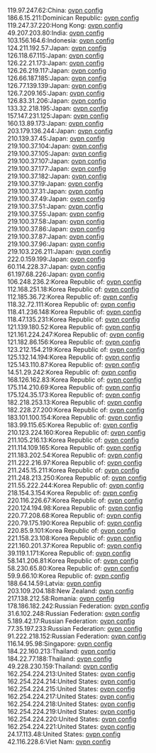119.97.247.62:China: [ovpn config](vpn/119_97_247_62.ovpn)  
186.6.15.211:Dominican Republic: [ovpn config](vpn/186_6_15_211.ovpn)  
119.247.37.220:Hong Kong: [ovpn config](vpn/119_247_37_220.ovpn)  
49.207.203.80:India: [ovpn config](vpn/49_207_203_80.ovpn)  
103.156.164.6:Indonesia: [ovpn config](vpn/103_156_164_6.ovpn)  
124.211.192.57:Japan: [ovpn config](vpn/124_211_192_57.ovpn)  
126.118.67.115:Japan: [ovpn config](vpn/126_118_67_115.ovpn)  
126.22.21.173:Japan: [ovpn config](vpn/126_22_21_173.ovpn)  
126.26.219.117:Japan: [ovpn config](vpn/126_26_219_117.ovpn)  
126.66.187.185:Japan: [ovpn config](vpn/126_66_187_185.ovpn)  
126.77.139.139:Japan: [ovpn config](vpn/126_77_139_139.ovpn)  
126.7.209.165:Japan: [ovpn config](vpn/126_7_209_165.ovpn)  
126.83.31.206:Japan: [ovpn config](vpn/126_83_31_206.ovpn)  
133.32.218.195:Japan: [ovpn config](vpn/133_32_218_195.ovpn)  
157.147.231.125:Japan: [ovpn config](vpn/157_147_231_125.ovpn)  
160.13.89.173:Japan: [ovpn config](vpn/160_13_89_173.ovpn)  
203.179.136.244:Japan: [ovpn config](vpn/203_179_136_244.ovpn)  
210.139.37.45:Japan: [ovpn config](vpn/210_139_37_45.ovpn)  
219.100.37.104:Japan: [ovpn config](vpn/219_100_37_104.ovpn)  
219.100.37.105:Japan: [ovpn config](vpn/219_100_37_105.ovpn)  
219.100.37.107:Japan: [ovpn config](vpn/219_100_37_107.ovpn)  
219.100.37.177:Japan: [ovpn config](vpn/219_100_37_177.ovpn)  
219.100.37.182:Japan: [ovpn config](vpn/219_100_37_182.ovpn)  
219.100.37.19:Japan: [ovpn config](vpn/219_100_37_19.ovpn)  
219.100.37.31:Japan: [ovpn config](vpn/219_100_37_31.ovpn)  
219.100.37.49:Japan: [ovpn config](vpn/219_100_37_49.ovpn)  
219.100.37.51:Japan: [ovpn config](vpn/219_100_37_51.ovpn)  
219.100.37.55:Japan: [ovpn config](vpn/219_100_37_55.ovpn)  
219.100.37.58:Japan: [ovpn config](vpn/219_100_37_58.ovpn)  
219.100.37.86:Japan: [ovpn config](vpn/219_100_37_86.ovpn)  
219.100.37.87:Japan: [ovpn config](vpn/219_100_37_87.ovpn)  
219.100.37.96:Japan: [ovpn config](vpn/219_100_37_96.ovpn)  
219.103.226.211:Japan: [ovpn config](vpn/219_103_226_211.ovpn)  
222.0.159.199:Japan: [ovpn config](vpn/222_0_159_199.ovpn)  
60.114.228.37:Japan: [ovpn config](vpn/60_114_228_37.ovpn)  
61.197.68.226:Japan: [ovpn config](vpn/61_197_68_226.ovpn)  
106.248.236.2:Korea Republic of: [ovpn config](vpn/106_248_236_2.ovpn)  
112.168.251.18:Korea Republic of: [ovpn config](vpn/112_168_251_18.ovpn)  
112.185.36.72:Korea Republic of: [ovpn config](vpn/112_185_36_72.ovpn)  
118.32.72.111:Korea Republic of: [ovpn config](vpn/118_32_72_111.ovpn)  
118.41.236.148:Korea Republic of: [ovpn config](vpn/118_41_236_148.ovpn)  
118.47.135.231:Korea Republic of: [ovpn config](vpn/118_47_135_231.ovpn)  
121.139.180.52:Korea Republic of: [ovpn config](vpn/121_139_180_52.ovpn)  
121.161.224.247:Korea Republic of: [ovpn config](vpn/121_161_224_247.ovpn)  
121.182.86.156:Korea Republic of: [ovpn config](vpn/121_182_86_156.ovpn)  
123.212.154.219:Korea Republic of: [ovpn config](vpn/123_212_154_219.ovpn)  
125.132.14.194:Korea Republic of: [ovpn config](vpn/125_132_14_194.ovpn)  
125.143.110.87:Korea Republic of: [ovpn config](vpn/125_143_110_87.ovpn)  
14.51.29.242:Korea Republic of: [ovpn config](vpn/14_51_29_242.ovpn)  
168.126.162.83:Korea Republic of: [ovpn config](vpn/168_126_162_83.ovpn)  
175.114.210.69:Korea Republic of: [ovpn config](vpn/175_114_210_69.ovpn)  
175.124.35.173:Korea Republic of: [ovpn config](vpn/175_124_35_173.ovpn)  
182.218.253.13:Korea Republic of: [ovpn config](vpn/182_218_253_13.ovpn)  
182.228.27.200:Korea Republic of: [ovpn config](vpn/182_228_27_200.ovpn)  
183.101.100.154:Korea Republic of: [ovpn config](vpn/183_101_100_154.ovpn)  
183.99.115.65:Korea Republic of: [ovpn config](vpn/183_99_115_65.ovpn)  
210.123.224.160:Korea Republic of: [ovpn config](vpn/210_123_224_160.ovpn)  
211.105.216.13:Korea Republic of: [ovpn config](vpn/211_105_216_13.ovpn)  
211.114.109.165:Korea Republic of: [ovpn config](vpn/211_114_109_165.ovpn)  
211.183.202.54:Korea Republic of: [ovpn config](vpn/211_183_202_54.ovpn)  
211.222.216.97:Korea Republic of: [ovpn config](vpn/211_222_216_97.ovpn)  
211.245.15.211:Korea Republic of: [ovpn config](vpn/211_245_15_211.ovpn)  
211.248.213.250:Korea Republic of: [ovpn config](vpn/211_248_213_250.ovpn)  
211.55.222.244:Korea Republic of: [ovpn config](vpn/211_55_222_244.ovpn)  
218.154.3.154:Korea Republic of: [ovpn config](vpn/218_154_3_154.ovpn)  
220.116.226.67:Korea Republic of: [ovpn config](vpn/220_116_226_67.ovpn)  
220.124.194.98:Korea Republic of: [ovpn config](vpn/220_124_194_98.ovpn)  
220.77.208.68:Korea Republic of: [ovpn config](vpn/220_77_208_68.ovpn)  
220.79.175.190:Korea Republic of: [ovpn config](vpn/220_79_175_190.ovpn)  
220.85.9.101:Korea Republic of: [ovpn config](vpn/220_85_9_101.ovpn)  
221.158.23.108:Korea Republic of: [ovpn config](vpn/221_158_23_108.ovpn)  
221.160.201.37:Korea Republic of: [ovpn config](vpn/221_160_201_37.ovpn)  
39.119.1.171:Korea Republic of: [ovpn config](vpn/39_119_1_171.ovpn)  
58.141.206.81:Korea Republic of: [ovpn config](vpn/58_141_206_81.ovpn)  
58.230.65.80:Korea Republic of: [ovpn config](vpn/58_230_65_80.ovpn)  
59.9.66.10:Korea Republic of: [ovpn config](vpn/59_9_66_10.ovpn)  
188.64.14.59:Latvia: [ovpn config](vpn/188_64_14_59.ovpn)  
203.109.204.188:New Zealand: [ovpn config](vpn/203_109_204_188.ovpn)  
217.138.212.58:Romania: [ovpn config](vpn/217_138_212_58.ovpn)  
178.186.182.242:Russian Federation: [ovpn config](vpn/178_186_182_242.ovpn)  
31.6.102.248:Russian Federation: [ovpn config](vpn/31_6_102_248.ovpn)  
5.189.42.17:Russian Federation: [ovpn config](vpn/5_189_42_17.ovpn)  
77.35.197.233:Russian Federation: [ovpn config](vpn/77_35_197_233.ovpn)  
91.222.218.152:Russian Federation: [ovpn config](vpn/91_222_218_152.ovpn)  
116.14.95.98:Singapore: [ovpn config](vpn/116_14_95_98.ovpn)  
184.22.160.213:Thailand: [ovpn config](vpn/184_22_160_213.ovpn)  
184.22.77.188:Thailand: [ovpn config](vpn/184_22_77_188.ovpn)  
49.228.230.159:Thailand: [ovpn config](vpn/49_228_230_159.ovpn)  
162.254.224.213:United States: [ovpn config](vpn/162_254_224_213.ovpn)  
162.254.224.214:United States: [ovpn config](vpn/162_254_224_214.ovpn)  
162.254.224.215:United States: [ovpn config](vpn/162_254_224_215.ovpn)  
162.254.224.217:United States: [ovpn config](vpn/162_254_224_217.ovpn)  
162.254.224.218:United States: [ovpn config](vpn/162_254_224_218.ovpn)  
162.254.224.219:United States: [ovpn config](vpn/162_254_224_219.ovpn)  
162.254.224.220:United States: [ovpn config](vpn/162_254_224_220.ovpn)  
162.254.224.221:United States: [ovpn config](vpn/162_254_224_221.ovpn)  
24.17.113.48:United States: [ovpn config](vpn/24_17_113_48.ovpn)  
42.116.228.6:Viet Nam: [ovpn config](vpn/42_116_228_6.ovpn)  
